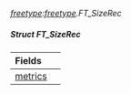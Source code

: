 _[freetype](../../modules/freetype/freetype-module.md):[freetype](../../modules/freetype/freetype-module.md).FT\_SizeRec_
##### Struct FT\_SizeRec

| Fields | |
|:---|:---|
| [metrics](freetype-ft_sizerec-metrics.md) |  |
